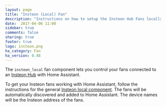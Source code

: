 ```yaml
---
layout: page
title: "Insteon (Local) Fan"
description: "Instructions on how to setup the Insteon Hub Fans locally within Home Assistant."
date:  2017-04-06 11:00
sidebar: true
comments: false
sharing: true
footer: true
logo: insteon.png
ha_category: Fan
ha_version: 0.48
---
```


The `insteon_local` fan component lets you control your fans connected to an [Insteon Hub](http://www.insteon.com/insteon-hub/) with Home Assistant.

To get your Insteon fans working with Home Assistant, follow the instructions for the general [Insteon local component](/components/insteon_local/). The fans will be automatically discovered and added to Home Assistant. The device names will be the Insteon address of the fans.
